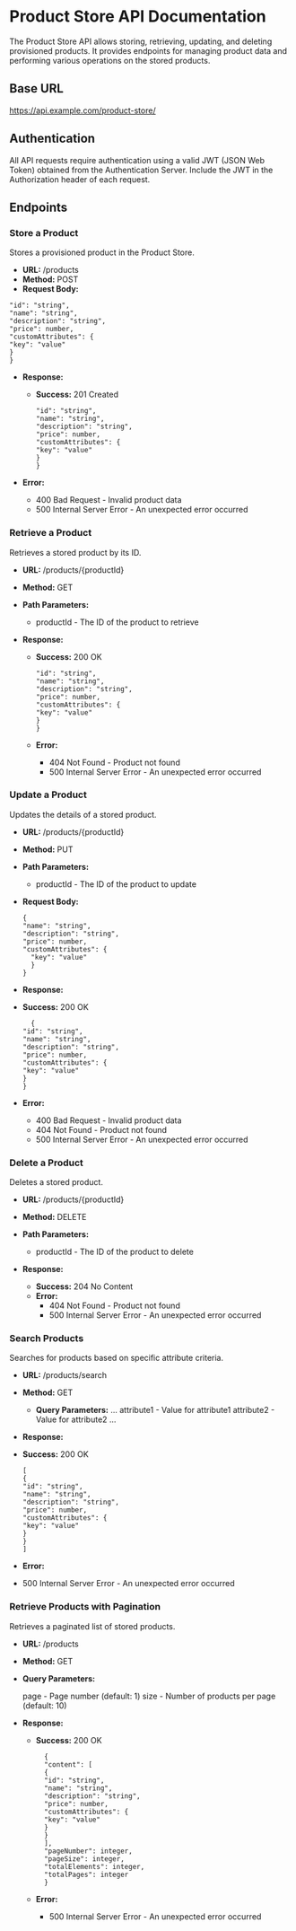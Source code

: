 # Product Store API Documentation

The Product Store API allows storing, retrieving, updating, and deleting provisioned products. It provides endpoints for managing product data and performing various operations on the stored products.

## Base URL
https://api.example.com/product-store/

## Authentication

All API requests require authentication using a valid JWT (JSON Web Token) obtained from the Authentication Server. Include the JWT in the Authorization header of each request.

## Endpoints

### Store a Product
Stores a provisioned product in the Product Store.

- **URL:** /products
- **Method:** POST
- **Request Body:**
```{
"id": "string",
"name": "string",
"description": "string",
"price": number,
"customAttributes": {
"key": "value"
}
}
```

- **Response:**

  - **Success:** 201 Created
    ```{
    "id": "string",
    "name": "string",
    "description": "string",
    "price": number,
    "customAttributes": {
    "key": "value"
    }
    }
    ```

- **Error:**
  - 400 Bad Request - Invalid product data
  - 500 Internal Server Error - An unexpected error occurred

### Retrieve a Product
Retrieves a stored product by its ID.

- **URL:** /products/{productId}
- **Method:** GET
- **Path Parameters:**

  - productId - The ID of the product to retrieve


- **Response:**

  - **Success:** 200 OK
    ```{
    "id": "string",
    "name": "string",
    "description": "string",
    "price": number,
    "customAttributes": {
    "key": "value"
    }
    }
    ```

  - **Error:**

    - 404 Not Found - Product not found
    - 500 Internal Server Error - An unexpected error occurred

### Update a Product
Updates the details of a stored product.

- **URL:** /products/{productId}
- **Method:** PUT
- **Path Parameters:**

  - productId - The ID of the product to update


- **Request Body:**
  ```
  {
  "name": "string",
  "description": "string",
  "price": number,
  "customAttributes": {
    "key": "value"
    }
  }
  ```

- **Response:**

- **Success:** 200 OK
  ```
    {
  "id": "string",
  "name": "string",
  "description": "string",
  "price": number,
  "customAttributes": {
  "key": "value"
  }
  }
  ```
- **Error:**
  - 400 Bad Request - Invalid product data
  - 404 Not Found - Product not found
  - 500 Internal Server Error - An unexpected error occurred

### Delete a Product
Deletes a stored product.

- **URL:** /products/{productId}
- **Method:** DELETE
- **Path Parameters:**
  - productId - The ID of the product to delete

- **Response:**
  - **Success:** 204 No Content
  - **Error:**
    - 404 Not Found - Product not found
    - 500 Internal Server Error - An unexpected error occurred

### Search Products
Searches for products based on specific attribute criteria.

- **URL:** /products/search
- **Method:** GET
  - **Query Parameters:**
  ...
  attribute1 - Value for attribute1
  attribute2 - Value for attribute2
  ...


- **Response:**

- **Success:** 200 OK
  ```
  [
  {
  "id": "string",
  "name": "string",
  "description": "string",
  "price": number,
  "customAttributes": {
  "key": "value"
  }
  }
  ]
  ```
- **Error:**

- 500 Internal Server Error - An unexpected error occurred

### Retrieve Products with Pagination
Retrieves a paginated list of stored products.

- **URL:** /products
- **Method:** GET
- **Query Parameters:**

  page - Page number (default: 1)
  size - Number of products per page (default: 10)


- **Response:**

  - **Success:** 200 OK
    ```
      {
      "content": [
      {
      "id": "string",
      "name": "string",
      "description": "string",
      "price": number,
      "customAttributes": {
      "key": "value"
      }
      }
      ],
      "pageNumber": integer,
      "pageSize": integer,
      "totalElements": integer,
      "totalPages": integer
      }
    ```
  - **Error:**

    - 500 Internal Server Error - An unexpected error occurred